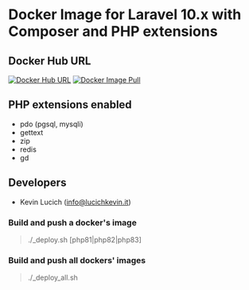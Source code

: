 # Docker Image for Laravel 10.x with Composer and PHP extensions

## Docker Hub URL
[![Docker Hub URL](https://img.shields.io/badge/kevinoo%2Fphp--laravel--basic--image-blue?style=for-the-badge&logo=docker&label=Docker%20Hub&link=https%3A%2F%2Fhub.docker.com%2Fr%2Fkevinoo%2Fphp-laravel-basic-image)](https://hub.docker.com/r/kevinoo/php-laravel-basic-image)
[![Docker Image Pull](https://img.shields.io/docker/pulls/kevinoo/php-laravel-basic-image?logo=docker&style=for-the-badge)](https://hub.docker.com/r/kevinoo/php-laravel-basic-image)

## PHP extensions enabled
- pdo (pgsql, mysqli)
- gettext
- zip
- redis
- gd

## Developers
- Kevin Lucich (info@lucichkevin.it)

### Build and push a docker's image 
> ./_deploy.sh [php81|php82|php83]

### Build and push all dockers' images 
> ./_deploy_all.sh
